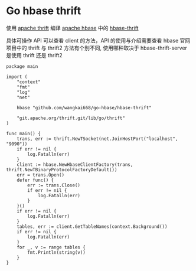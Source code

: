# Go hbase thrift

使用 [apache thrift](https://github.com/apache/thrift) 编译 [apache hbase](https://github.com/apache/hbase) 中的 [hbase-thrift](https://github.com/apache/hbase/tree/master/hbase-thrift)

具体可操作 API 可以查看 client 的方法，API 的使用与介绍需要查看 hbase 官网
项目中的 thrift 与 thrift2 方法有个别不同, 使用哪种取决于 hbase-thrift-server 是使用 thrift 还是 thrift2

```golang
package main

import (
	"context"
	"fmt"
	"log"
	"net"

	hbase "github.com/wangkai668/go-hbase/hbase-thrift"

	"git.apache.org/thrift.git/lib/go/thrift"
)

func main() {
	trans, err := thrift.NewTSocket(net.JoinHostPort("localhost", "9090"))
	if err != nil {
		log.Fatalln(err)
	}
	client := hbase.NewHbaseClientFactory(trans, thrift.NewTBinaryProtocolFactoryDefault())
	err = trans.Open()
	defer func() {
		err := trans.Close()
		if err != nil {
			log.Fatalln(err)
		}
	}()
	if err != nil {
		log.Fatalln(err)
	}
	tables, err := client.GetTableNames(context.Background())
	if err != nil {
		log.Fatalln(err)
	}
	for _, v := range tables {
		fmt.Println(string(v))
	}
}

```
